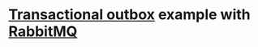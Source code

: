 # [Transactional outbox](https://microservices.io/patterns/data/transactional-outbox.html) example with [RabbitMQ](https://www.rabbitmq.com)